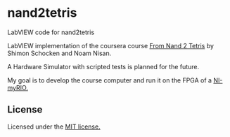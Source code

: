 # nand2tetris
LabVIEW code for nand2tetris

LabVIEW implementation of the coursera course [From Nand 2 Tetris](https://class.coursera.org/nand2tetris1-001) by Shimon Schocken and Noam Nisan.

A Hardware Simulator with scripted tests is planned for the future.

My goal is to develop the course computer and run it on the FPGA of a [NI-myRIO.](http://www.ni.com/myrio/pt/)

## License
Licensed under the [MIT license.](https://github.com/gabrielecirulli/2048/blob/master/LICENSE.txt)
